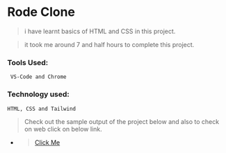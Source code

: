 # Rode Clone

> i have learnt basics of HTML and CSS in this project.

> it took me around 7 and half hours to complete this project.

### Tools Used:

     VS-Code and Chrome

### Technology used:

    HTML, CSS and Tailwind

> Check out the sample output of the project below and also to check on web click on below link.

- > [Click Me](https://beautiful-conkies-659fac.netlify.app)
